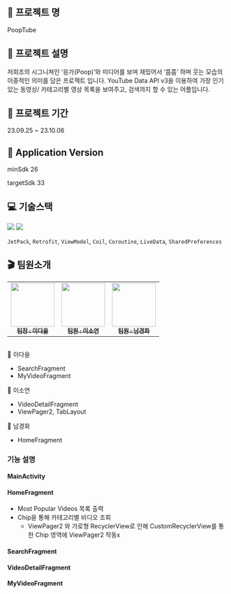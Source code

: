 ## 💩 프로젝트 명
PoopTube

## 📕 프로젝트 설명
저희조의 시그니쳐인 ‘응가(Poop)’와 미디어를 보며 재밌어서 ‘풉풉’ 하며 웃는 모습의 이중적인 의미를 담은 프로젝트 입니다.
YouTube Data API v3을 이용하여 가장 인기있는 동영상/ 카테고리별 영상 목록을 보여주고, 검색까지 할 수 있는 어플입니다.

## 📅 프로젝트 기간
23.09.25 ~ 23.10.06

## 📱 Application Version
minSdk 26

targetSdk 33

## 💻 기술스택
<img src="https://img.shields.io/badge/Kotlin-7F52FF?style=flat&logo=kotlin&logoColor=white">
<img src="https://img.shields.io/badge/Android-3DDC84?style=flat&logo=android&logoColor=white"> </br>

`JetPack`, `Retrofit`, `ViewModel`, `Coil`, `Coroutine`, `LiveData`, `SharedPreferences`


## 🎬 팀원소개
<table>
  <tbody>
    <tr>
      <td align="center">
        <a href="https://github.com/ouowinnie">
            <img src="https://avatars.githubusercontent.com/u/139089298?v=4" width="100px;"><br /><sub>
            <b>팀장 : 이다을</b><br />
        </a>
      </td>
      <td align="center">
        <a href="https://github.com/ars-yeon">
            <img src="https://avatars.githubusercontent.com/u/68272722?v=4" width="100px;"><br /><sub>
            <b>팀원 : 이소연</b></sub>
        </a>
      </td>
      <td align="center">
        <a href="https://github.com/KyungHwa0">
            <img src="https://avatars.githubusercontent.com/u/124041716?v=4" width="100px;"><br /><sub>
            <b>팀원 : 남경화</b></sub>
        </a>
      </td>        
     <tr/>
  </tbody>
</table>

##
💩 이다을
- SearchFragment
- MyVideoFragment

💩 이소연
- VideoDetailFragment
- ViewPager2, TabLayout

💩 남경화
- HomeFragment

### 기능 설명
#### MainActivity


#### HomeFragment
- Most Popular Videos 목록 출력
- Chip을 통해 카테고리별 비디오 조회
  - ViewPager2 와 가로형 RecyclerView로 인해 CustomRecyclerView를 통한 Chip 영역에 ViewPager2 작동x
#### SearchFragment

#### VideoDetailFragment

#### MyVideoFragment
